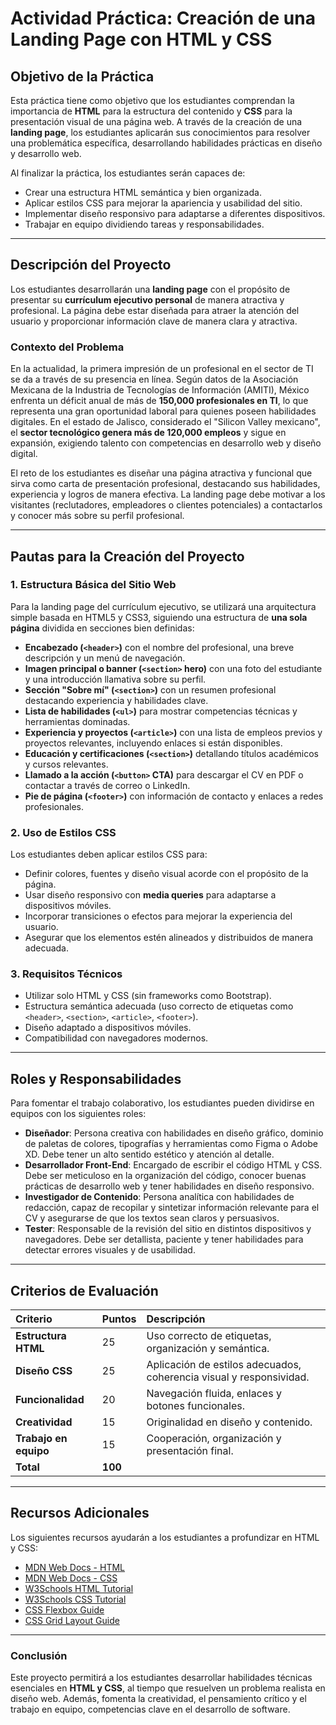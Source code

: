 # Actividad Práctica: Creación de una Landing Page con HTML y CSS

## Objetivo de la Práctica

Esta práctica tiene como objetivo que los estudiantes comprendan la importancia de **HTML** para la estructura del contenido y **CSS** para la presentación visual de una página web. A través de la creación de una **landing page**, los estudiantes aplicarán sus conocimientos para resolver una problemática específica, desarrollando habilidades prácticas en diseño y desarrollo web.

Al finalizar la práctica, los estudiantes serán capaces de:

*   Crear una estructura HTML semántica y bien organizada.
*   Aplicar estilos CSS para mejorar la apariencia y usabilidad del sitio.
*   Implementar diseño responsivo para adaptarse a diferentes dispositivos.
*   Trabajar en equipo dividiendo tareas y responsabilidades.

---

## Descripción del Proyecto

Los estudiantes desarrollarán una **landing page** con el propósito de presentar su **currículum ejecutivo personal** de manera atractiva y profesional. La página debe estar diseñada para atraer la atención del usuario y proporcionar información clave de manera clara y atractiva.

### Contexto del Problema

En la actualidad, la primera impresión de un profesional en el sector de TI se da a través de su presencia en línea. Según datos de la Asociación Mexicana de la Industria de Tecnologías de Información (AMITI), México enfrenta un déficit anual de más de **150,000 profesionales en TI**, lo que representa una gran oportunidad laboral para quienes poseen habilidades digitales. En el estado de Jalisco, considerado el "Silicon Valley mexicano", el **sector tecnológico genera más de 120,000 empleos** y sigue en expansión, exigiendo talento con competencias en desarrollo web y diseño digital.

El reto de los estudiantes es diseñar una página atractiva y funcional que sirva como carta de presentación profesional, destacando sus habilidades, experiencia y logros de manera efectiva. La landing page debe motivar a los visitantes (reclutadores, empleadores o clientes potenciales) a contactarlos y conocer más sobre su perfil profesional.

---

## Pautas para la Creación del Proyecto

### 1. Estructura Básica del Sitio Web

Para la landing page del currículum ejecutivo, se utilizará una arquitectura simple basada en HTML5 y CSS3, siguiendo una estructura de **una sola página** dividida en secciones bien definidas:

*   **Encabezado (`<header>`)** con el nombre del profesional, una breve descripción y un menú de navegación.
*   **Imagen principal o banner (`<section>` hero)** con una foto del estudiante y una introducción llamativa sobre su perfil.
*   **Sección "Sobre mí" (`<section>`)** con un resumen profesional destacando experiencia y habilidades clave.
*   **Lista de habilidades (`<ul>`)** para mostrar competencias técnicas y herramientas dominadas.
*   **Experiencia y proyectos (`<article>`)** con una lista de empleos previos y proyectos relevantes, incluyendo enlaces si están disponibles.
*   **Educación y certificaciones (`<section>`)** detallando títulos académicos y cursos relevantes.
*   **Llamado a la acción (`<button>` CTA)** para descargar el CV en PDF o contactar a través de correo o LinkedIn.
*   **Pie de página (`<footer>`)** con información de contacto y enlaces a redes profesionales.

### 2. Uso de Estilos CSS

Los estudiantes deben aplicar estilos CSS para:

*   Definir colores, fuentes y diseño visual acorde con el propósito de la página.
*   Usar diseño responsivo con **media queries** para adaptarse a dispositivos móviles.
*   Incorporar transiciones o efectos para mejorar la experiencia del usuario.
*   Asegurar que los elementos estén alineados y distribuidos de manera adecuada.

### 3. Requisitos Técnicos

*   Utilizar solo HTML y CSS (sin frameworks como Bootstrap).
*   Estructura semántica adecuada (uso correcto de etiquetas como `<header>`, `<section>`, `<article>`, `<footer>`).
*   Diseño adaptado a dispositivos móviles.
*   Compatibilidad con navegadores modernos.

---

## Roles y Responsabilidades

Para fomentar el trabajo colaborativo, los estudiantes pueden dividirse en equipos con los siguientes roles:

*   **Diseñador**: Persona creativa con habilidades en diseño gráfico, dominio de paletas de colores, tipografías y herramientas como Figma o Adobe XD. Debe tener un alto sentido estético y atención al detalle.
*   **Desarrollador Front-End**: Encargado de escribir el código HTML y CSS. Debe ser meticuloso en la organización del código, conocer buenas prácticas de desarrollo web y tener habilidades en diseño responsivo.
*   **Investigador de Contenido**: Persona analítica con habilidades de redacción, capaz de recopilar y sintetizar información relevante para el CV y asegurarse de que los textos sean claros y persuasivos.
*   **Tester**: Responsable de la revisión del sitio en distintos dispositivos y navegadores. Debe ser detallista, paciente y tener habilidades para detectar errores visuales y de usabilidad.

---

## Criterios de Evaluación

| Criterio            | Puntos | Descripción                                                        |
| :------------------ | :----- | :----------------------------------------------------------------- |
| **Estructura HTML** | 25     | Uso correcto de etiquetas, organización y semántica.               |
| **Diseño CSS**      | 25     | Aplicación de estilos adecuados, coherencia visual y responsividad. |
| **Funcionalidad**   | 20     | Navegación fluida, enlaces y botones funcionales.                |
| **Creatividad**     | 15     | Originalidad en diseño y contenido.                              |
| **Trabajo en equipo**| 15     | Cooperación, organización y presentación final.                    |
| **Total**           | **100**|                                                                    |

---

## Recursos Adicionales

Los siguientes recursos ayudarán a los estudiantes a profundizar en HTML y CSS:

*   [MDN Web Docs - HTML](https://developer.mozilla.org/es/docs/Web/HTML)
*   [MDN Web Docs - CSS](https://developer.mozilla.org/es/docs/Web/CSS)
*   [W3Schools HTML Tutorial](https://www.w3schools.com/html/)
*   [W3Schools CSS Tutorial](https://www.w3schools.com/css/)
*   [CSS Flexbox Guide](https://css-tricks.com/snippets/css/a-guide-to-flexbox/)
*   [CSS Grid Layout Guide](https://css-tricks.com/snippets/css/complete-guide-grid/)

---

### Conclusión

Este proyecto permitirá a los estudiantes desarrollar habilidades técnicas esenciales en **HTML y CSS**, al tiempo que resuelven un problema realista en diseño web. Además, fomenta la creatividad, el pensamiento crítico y el trabajo en equipo, competencias clave en el desarrollo de software.
